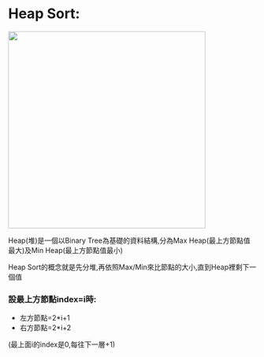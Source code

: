 # Heap Sort:

<img src='https://i.imgur.com/u6OeFbC.png' height=400 weight=673>


Heap(堆)是一個以Binary Tree為基礎的資料結構,分為Max Heap(最上方節點值最大)及Min Heap(最上方節點值最小)

Heap Sort的概念就是先分堆,再依照Max/Min來比節點的大小,直到Heap裡剩下一個值

### 設最上方節點index=i時:

* 左方節點=2*i+1
* 右方節點=2*i+2

(最上面i的index是0,每往下一層+1)
